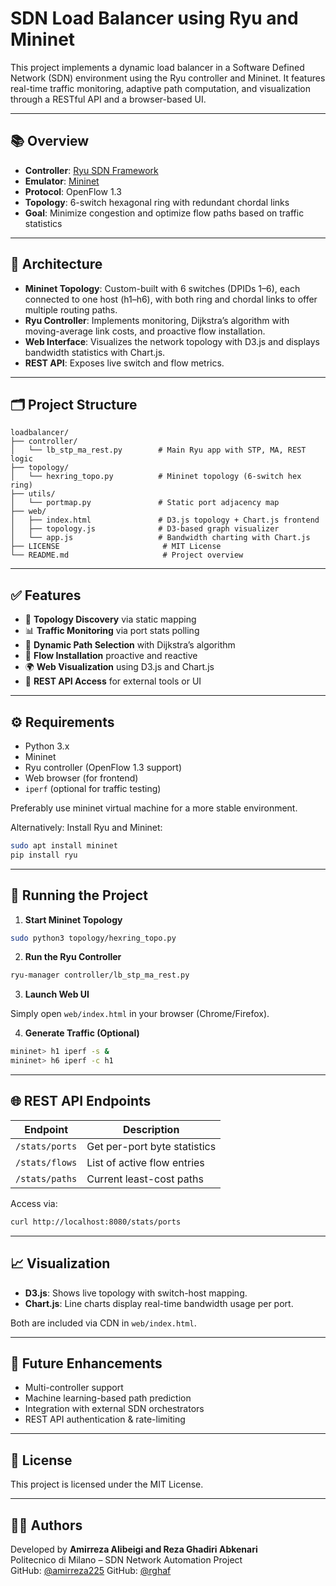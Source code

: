 # SDN Load Balancer using Ryu and Mininet

This project implements a dynamic load balancer in a Software Defined Network (SDN) environment using the Ryu controller and Mininet. It features real-time traffic monitoring, adaptive path computation, and visualization through a RESTful API and a browser-based UI.

---

## 📚 Overview

- **Controller**: [Ryu SDN Framework](https://osrg.github.io/ryu/)
- **Emulator**: [Mininet](http://mininet.org/)
- **Protocol**: OpenFlow 1.3
- **Topology**: 6-switch hexagonal ring with redundant chordal links
- **Goal**: Minimize congestion and optimize flow paths based on traffic statistics

---

## 🔧 Architecture

- **Mininet Topology**: Custom-built with 6 switches (DPIDs 1–6), each connected to one host (h1–h6), with both ring and chordal links to offer multiple routing paths.
- **Ryu Controller**: Implements monitoring, Dijkstra’s algorithm with moving-average link costs, and proactive flow installation.
- **Web Interface**: Visualizes the network topology with D3.js and displays bandwidth statistics with Chart.js.
- **REST API**: Exposes live switch and flow metrics.

---

## 🗂️ Project Structure

```
loadbalancer/
├── controller/
│   └── lb_stp_ma_rest.py        # Main Ryu app with STP, MA, REST logic
├── topology/
│   └── hexring_topo.py          # Mininet topology (6-switch hex ring)
├── utils/
│   └── portmap.py               # Static port adjacency map
├── web/
│   ├── index.html               # D3.js topology + Chart.js frontend
│   ├── topology.js              # D3-based graph visualizer
│   └── app.js                   # Bandwidth charting with Chart.js
├── LICENSE                       # MIT License
└── README.md                     # Project overview
```

---

## ✅ Features

- 📡 **Topology Discovery** via static mapping
- 📊 **Traffic Monitoring** via port stats polling
- 🔀 **Dynamic Path Selection** with Dijkstra’s algorithm
- 🔁 **Flow Installation** proactive and reactive
- 🌍 **Web Visualization** using D3.js and Chart.js
- 🔌 **REST API Access** for external tools or UI

---

## ⚙️ Requirements

- Python 3.x
- Mininet
- Ryu controller (OpenFlow 1.3 support)
- Web browser (for frontend)
- `iperf` (optional for traffic testing)

Preferably use mininet virtual machine for a more stable environment.

Alternatively:
Install Ryu and Mininet:

```bash
sudo apt install mininet
pip install ryu
```

---

## 🚀 Running the Project

1. **Start Mininet Topology**

```bash
sudo python3 topology/hexring_topo.py
```

2. **Run the Ryu Controller**

```bash
ryu-manager controller/lb_stp_ma_rest.py
```

3. **Launch Web UI**

Simply open `web/index.html` in your browser (Chrome/Firefox).

4. **Generate Traffic (Optional)**

```bash
mininet> h1 iperf -s &
mininet> h6 iperf -c h1
```

---

## 🌐 REST API Endpoints

| Endpoint              | Description                          |
|-----------------------|--------------------------------------|
| `/stats/ports`        | Get per-port byte statistics         |
| `/stats/flows`        | List of active flow entries          |
| `/stats/paths`        | Current least-cost paths             |

Access via:

```bash
curl http://localhost:8080/stats/ports
```

---

## 📈 Visualization

- **D3.js**: Shows live topology with switch-host mapping.
- **Chart.js**: Line charts display real-time bandwidth usage per port.

Both are included via CDN in `web/index.html`.

---

## 🧩 Future Enhancements

- Multi-controller support
- Machine learning-based path prediction
- Integration with external SDN orchestrators
- REST API authentication & rate-limiting

---

## 📄 License

This project is licensed under the MIT License.

---

## 👨‍💻 Authors

Developed by **Amirreza Alibeigi and Reza Ghadiri Abkenari**  
Politecnico di Milano – SDN Network Automation Project  
GitHub: [@amirreza225](https://github.com/amirreza225)
GitHub: [@rghaf](https://github.com/rghaf)

